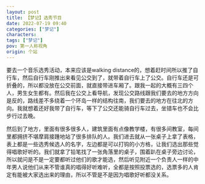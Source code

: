 ```yaml
---
layout: post
title: 【梦记】选秀节目
date: 2022-07-19 09:40
categories: ["梦记"]
characters: 
tags: ["梦记"]
pov: 第一人称视角
origin: 个站
---
```


要去一个音乐选秀活动，本来应该是walking distance的，想着赶时间所以推了自行车，然后自行车刚推出来看见公交到了，就带着自行车上了公交。自行车还是可折叠的，所以都没放在公交前面，就直接带进车厢了。跟我一起的大概有三四个人，男生女生都有。然后我在公交上看导航，发现公交路线跟我们要去的地方方向是反的，路线差不多绕着一个环岛一样的结构往南，我们要去的地方在往北的方向。我就想着还好我带了自行车，等下了公交还能骑自行车过去，坐错车也不会比步行过去晚。

然后到了地方，里面有很多很多人，建筑里面有点像教学楼，有很多间教室，每间里都拥挤不堪摩肩接踵地站了很多排队的人。我们进去就从一张桌子上拿了表格，表上都是一些选秀候选人的名字，左边都是可以打钩的小方格，让我们选出那些觉得唱歌好听的。我们就拿了铅笔找了一张角落里的桌子，围着趴在桌子旁边讨论，所以就问是不是一定要都听过他们的歌才能选，然后听见附近一个负责人一样的中年男人说他们从来不管谁真的唱得好听难听，全都是按照投票选的，选票多的人肯定有能被大家选出来的理由，所以不管是不是因为唱歌好听都没关系。
